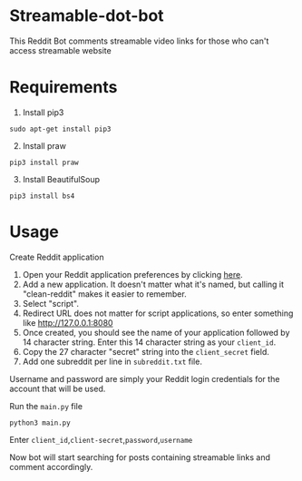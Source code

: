 # Streamable-dot-bot
This Reddit Bot comments streamable video links for those who can't access streamable website

# Requirements
1. Install pip3

`sudo apt-get install pip3`

2. Install praw

`pip3 install praw`

3. Install BeautifulSoup

`pip3 install bs4`

# Usage

Create Reddit application
1. Open your Reddit application preferences by clicking [here](https://www.reddit.com/prefs/apps/).
2. Add a new application. It doesn't matter what it's named, but calling it "clean-reddit" makes it easier to remember.
3. Select "script".
4. Redirect URL does not matter for script applications, so enter something like http://127.0.0.1:8080
5. Once created, you should see the name of your application followed by 14 character string. Enter this 14 character
   string as your `client_id`.
6. Copy the 27 character "secret" string into the `client_secret` field.
7. Add one subreddit per line in `subreddit.txt` file.

Username and password are simply your Reddit login credentials for the account that will be used.

Run the `main.py` file

`python3 main.py`

Enter `client_id`,`client-secret`,`password`,`username`

Now bot will start searching for posts containing streamable links and comment accordingly.
